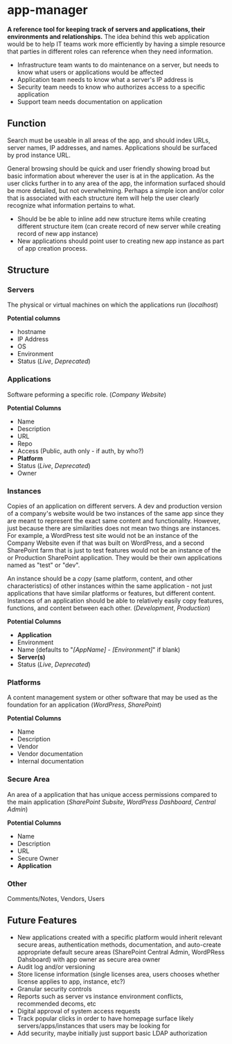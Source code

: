 # app-manager
**A reference tool for keeping track of servers and applications, their environments and relationships.**
The idea behind this web application would be to help IT teams work more efficiently by having a simple resource that parties in different roles can reference when they need information.
 - Infrastructure team wants to do maintenance on a server, but needs to know what users or applications would be affected
 - Application team needs to know what a server's IP address is
 - Security team needs to know who authorizes access to a specific application
 - Support team needs documentation on application


## Function
Search must be useable in all areas of the app, and should index URLs, server names, IP addresses, and names. Applications should be surfaced by prod instance URL.

General browsing should be quick and user friendly showing broad but basic information about wherever the user is at in the application. As the user clicks further in to any area of the app, the information surfaced should be more detailed, but not overwhelming. Perhaps a simple icon and/or color that is associated with each structure item will help the user clearly recognize what information pertains to what.

 - Should be be able to inline add new structure items while creating different structure item (can create record of new server while creating record of new app instance)
 - New applications should point user to creating new app instance as part of app creation process.


## Structure

### Servers
The physical or virtual machines on which the applications run
(_localhost_)

**Potential columns**
 - hostname
 - IP Address
 - OS
 - Environment
 - Status (_Live_, _Deprecated_)

### Applications
Software peforming a specific role.
(_Company Website_)

**Potential Columns**
 - Name
 - Description
 - URL
 - Repo
 - Access (Public, auth only - if auth, by who?)
 - **Platform**
 - Status (_Live_, _Deprecated_)
 - Owner

### Instances
Copies of an application on different servers. A dev and production version of a company's website would be two instances of the same app since they are meant to represent the exact same content and functionality. However, just because there are similarities does not mean two things are instances. For example, a WordPress test site would not be an instance of the Company Website even if that was built on WordPress, and a second SharePoint farm that is just to test features would not be an instance of the or Production SharePoint application. They would be their own applications named as "test" or "dev".

An instance should be a _copy_ (same platform, content, and other characteristics) of other instances within the same application - not just applications that have similar platforms or features, but different content. Instances of an application should be able to relatively easily copy features, functions, and content between each other.
(_Development_, _Production_)

**Potential Columns**
 - **Application**
 - Environment
 - Name (defaults to "_[AppName]_ - _[Environment]_" if blank)
 - **Server(s)**
 - Status (_Live_, _Deprecated_)

### Platforms
A content management system or other software that may be used as the foundation for an application
(_WordPress_, _SharePoint_)

**Potential Columns**
 - Name
 - Description
 - Vendor
 - Vendor documentation
 - Internal documentation

### Secure Area
An area of a application that has unique access permissions compared to the main application
(_SharePoint Subsite_, _WordPress Dashboard_, _Central Admin_)

**Potential Columns**
 - Name
 - Description
 - URL
 - Secure Owner
 - **Application**

### Other
Comments/Notes, Vendors, Users

## Future Features
 - New applications created with a specific platform would inherit relevant secure areas, authentication methods, documentation, and auto-create appropriate default secure areas (SharePoint Central Admin, WordPRess Dahsboard) with app owner as secure area owner
 - Audit log and/or versioning
 - Store license information (single licenses area, users chooses whether license applies to app, instance, etc?)
 - Granular security controls
 - Reports such as server vs instance environment conflicts, recommended decoms, etc
 - Digital approval of system access requests
 - Track popular clicks in order to have homepage surface likely servers/apps/instances that users may be looking for
 - Add security, maybe initially just support basic LDAP authorization